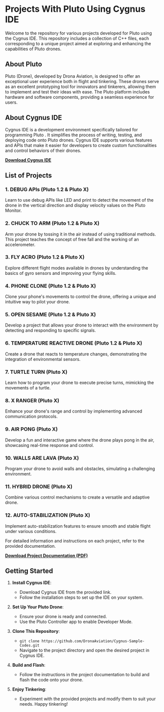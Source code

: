 # Projects With Pluto Using Cygnus IDE

Welcome to the repository for various projects developed for Pluto using the Cygnus IDE. This repository includes a collection of C++ files, each corresponding to a unique project aimed at exploring and enhancing the capabilities of Pluto drones.

## About Pluto

Pluto (Drone), developed by Drona Aviation, is designed to offer an exceptional user experience both in flight and tinkering. These drones serve as an excellent prototyping tool for innovators and tinkerers, allowing them to implement and test their ideas with ease. The Pluto platform includes hardware and software components, providing a seamless experience for users.

## About Cygnus IDE

Cygnus IDE is a development environment specifically tailored for programming Pluto . It simplifies the process of writing, testing, and deploying code onto Pluto drones. Cygnus IDE supports various features and APIs that make it easier for developers to create custom functionalities and control behaviors of their drones.

**[Download Cygnus IDE](https://create.dronaaviation.com/software/drone-programming/cygnus-ide#downloads)**

## List of Projects

### 1. DEBUG APIs (Pluto 1.2 & Pluto X)
Learn to use debug APIs like LED and print to detect the movement of the drone in the vertical direction and display velocity values on the Pluto Monitor.

### 2. CHUCK TO ARM (Pluto 1.2 & Pluto X)
Arm your drone by tossing it in the air instead of using traditional methods. This project teaches the concept of free fall and the working of an accelerometer.

### 3. FLY ACRO (Pluto 1.2 & Pluto X)
Explore different flight modes available in drones by understanding the basics of gyro sensors and improving your flying skills.

### 4. PHONE CLONE (Pluto 1.2 & Pluto X)
Clone your phone's movements to control the drone, offering a unique and intuitive way to pilot your drone.

### 5. OPEN SESAME (Pluto 1.2 & Pluto X)
Develop a project that allows your drone to interact with the environment by detecting and responding to specific signals.

### 6. TEMPERATURE REACTIVE DRONE (Pluto 1.2 & Pluto X)
Create a drone that reacts to temperature changes, demonstrating the integration of environmental sensors.

### 7. TURTLE TURN (Pluto X)
Learn how to program your drone to execute precise turns, mimicking the movements of a turtle.

### 8. X RANGER (Pluto X)
Enhance your drone's range and control by implementing advanced communication protocols.

### 9. AIR PONG (Pluto X)
Develop a fun and interactive game where the drone plays pong in the air, showcasing real-time response and control.

### 10. WALLS ARE LAVA (Pluto X)
Program your drone to avoid walls and obstacles, simulating a challenging environment.

### 11. HYBRID DRONE (Pluto X)
Combine various control mechanisms to create a versatile and adaptive drone.

### 12. AUTO-STABILIZATION (Pluto X)
Implement auto-stabilization features to ensure smooth and stable flight under various conditions.

For detailed information and instructions on each project, refer to the provided documentation.

**[Download Project Documentation (PDF)](docs/Projects%20with%20Pluto_%20Using%20Cygnus%20IDE%20(Version%201.1).pdf)**

## Getting Started

1. **Install Cygnus IDE**:
   - Download Cygnus IDE from the provided link.
   - Follow the installation steps to set up the IDE on your system.

2. **Set Up Your Pluto Drone**:
   - Ensure your drone is ready and connected.
   - Use the Pluto Controller app to enable Developer Mode.

3. **Clone This Repository**:
   - `git clone https://github.com/DronaAviation/Cygnus-Sample-Codes.git`
   - Navigate to the project directory and open the desired project in Cygnus IDE.

4. **Build and Flash**:
   - Follow the instructions in the project documentation to build and flash the code onto your drone.

5. **Enjoy Tinkering**:
   - Experiment with the provided projects and modify them to suit your needs. Happy tinkering!
